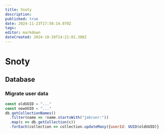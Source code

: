 ```yaml
---
title: Snoty
description: 
published: true
date: 2024-11-23T17:58:14.070Z
tags: 
editor: markdown
dateCreated: 2024-10-28T14:21:02.308Z
---
```


# Snoty
## Database
### Migrate user data
```js
const oldUUID = "..."
const newUUID = "..."
db.getCollectionNames()
  .filter(name => !name.startsWith("jobrunr:"))
  .map(c => db.getCollection(c))
  .forEach(collection => collection.updateMany({userId: UUID(oldUUID)}, {$set: {userId: UUID(newUUID)}}))
```